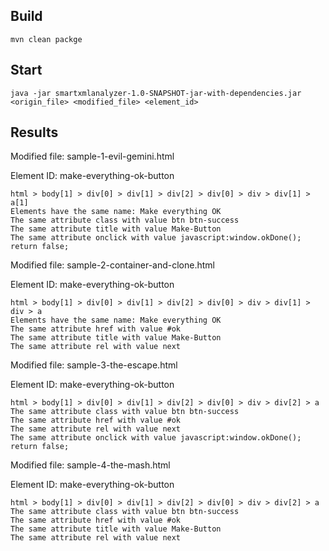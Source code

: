 Build
-----

```
mvn clean packge
```

Start
-----
```
java -jar smartxmlanalyzer-1.0-SNAPSHOT-jar-with-dependencies.jar <origin_file> <modified_file> <element_id>
```

Results
-------
Modified file: sample-1-evil-gemini.html

Element ID: make-everything-ok-button
```
html > body[1] > div[0] > div[1] > div[2] > div[0] > div > div[1] > a[1]
Elements have the same name: Make everything OK
The same attribute class with value btn btn-success
The same attribute title with value Make-Button
The same attribute onclick with value javascript:window.okDone(); return false;
```

Modified file: sample-2-container-and-clone.html

Element ID: make-everything-ok-button
```
html > body[1] > div[0] > div[1] > div[2] > div[0] > div > div[1] > div > a
Elements have the same name: Make everything OK
The same attribute href with value #ok
The same attribute title with value Make-Button
The same attribute rel with value next
```

Modified file: sample-3-the-escape.html 

Element ID: make-everything-ok-button
```
html > body[1] > div[0] > div[1] > div[2] > div[0] > div > div[2] > a
The same attribute class with value btn btn-success
The same attribute href with value #ok
The same attribute rel with value next
The same attribute onclick with value javascript:window.okDone(); return false;
```

Modified file: sample-4-the-mash.html

Element ID: make-everything-ok-button
```
html > body[1] > div[0] > div[1] > div[2] > div[0] > div > div[2] > a
The same attribute class with value btn btn-success
The same attribute href with value #ok
The same attribute title with value Make-Button
The same attribute rel with value next
```
